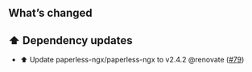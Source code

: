 ## What’s changed

## ⬆️ Dependency updates

- ⬆️ Update paperless-ngx/paperless-ngx to v2.4.2 @renovate ([#79](https://github.com/BenoitAnastay/paperless-home-assistant-addon/pull/79))
